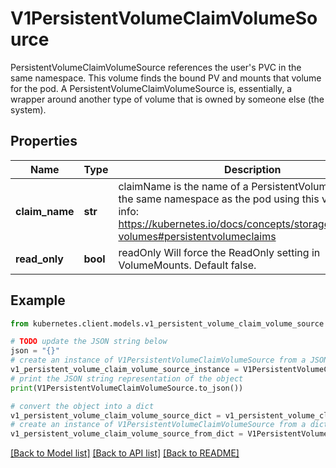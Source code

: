 # V1PersistentVolumeClaimVolumeSource

PersistentVolumeClaimVolumeSource references the user's PVC in the same namespace. This volume finds the bound PV and mounts that volume for the pod. A PersistentVolumeClaimVolumeSource is, essentially, a wrapper around another type of volume that is owned by someone else (the system).

## Properties

Name | Type | Description | Notes
------------ | ------------- | ------------- | -------------
**claim_name** | **str** | claimName is the name of a PersistentVolumeClaim in the same namespace as the pod using this volume. More info: https://kubernetes.io/docs/concepts/storage/persistent-volumes#persistentvolumeclaims | 
**read_only** | **bool** | readOnly Will force the ReadOnly setting in VolumeMounts. Default false. | [optional] 

## Example

```python
from kubernetes.client.models.v1_persistent_volume_claim_volume_source import V1PersistentVolumeClaimVolumeSource

# TODO update the JSON string below
json = "{}"
# create an instance of V1PersistentVolumeClaimVolumeSource from a JSON string
v1_persistent_volume_claim_volume_source_instance = V1PersistentVolumeClaimVolumeSource.from_json(json)
# print the JSON string representation of the object
print(V1PersistentVolumeClaimVolumeSource.to_json())

# convert the object into a dict
v1_persistent_volume_claim_volume_source_dict = v1_persistent_volume_claim_volume_source_instance.to_dict()
# create an instance of V1PersistentVolumeClaimVolumeSource from a dict
v1_persistent_volume_claim_volume_source_from_dict = V1PersistentVolumeClaimVolumeSource.from_dict(v1_persistent_volume_claim_volume_source_dict)
```
[[Back to Model list]](../README.md#documentation-for-models) [[Back to API list]](../README.md#documentation-for-api-endpoints) [[Back to README]](../README.md)


